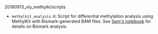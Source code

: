20180913_oly_methylki/scripts

- ```methylkit_analysis.R```: Script for differential methylation analysis using MethylKit with Bismark-generated BAM files. See [Sam's notebook](http://onsnetwork.org/kubu4/2018/09/13/dna-methylation-analysis-olympia-oyster-whole-genome-bsseq-bismark-pipeline-comparison/) for details on Bismark analysis.

